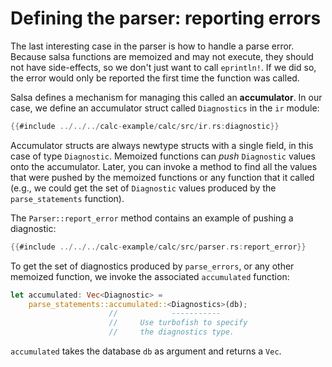 # Defining the parser: reporting errors

The last interesting case in the parser is how to handle a parse error.
Because salsa functions are memoized and may not execute, they should not have side-effects,
so we don't just want to call `eprintln!`.
If we did so, the error would only be reported the first time the function was called.

Salsa defines a mechanism for managing this called an **accumulator**.
In our case, we define an accumulator struct called `Diagnostics` in the `ir` module:

```rust
{{#include ../../../calc-example/calc/src/ir.rs:diagnostic}}
```

Accumulator structs are always newtype structs with a single field, in this case of type `Diagnostic`.
Memoized functions can _push_ `Diagnostic` values onto the accumulator.
Later, you can invoke a method to find all the values that were pushed by the memoized functions
or any function that it called
(e.g., we could get the set of `Diagnostic` values produced by the `parse_statements` function).

The `Parser::report_error` method contains an example of pushing a diagnostic:

```rust
{{#include ../../../calc-example/calc/src/parser.rs:report_error}}
```

To get the set of diagnostics produced by `parse_errors`, or any other memoized function,
we invoke the associated `accumulated` function:

```rust
let accumulated: Vec<Diagnostic> =
    parse_statements::accumulated::<Diagnostics>(db);
                      //            -----------
                      //     Use turbofish to specify
                      //     the diagnostics type.
```

`accumulated` takes the database `db` as argument and returns a `Vec`.
